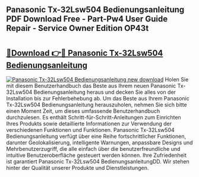 ## Panasonic Tx-32Lsw504 Bedienungsanleitung PDF Download Free - Part-Pw4 User Guide Repair - Service Owner Edition OP43t

# <h2><a href="http://df50s4f.blite.top/?on=Panasonic+Tx-32Lsw504+Bedienungsanleitung">🔗Download 👉🔴 Panasonic Tx-32Lsw504 Bedienungsanleitung</a></h2>

[![Panasonic Tx-32Lsw504 Bedienungsanleitung new download](https://i.imgur.com/lujVjoI.png)](http://df50s4f.blite.top/?on=Panasonic+Tx-32Lsw504+Bedienungsanleitung)
Holen Sie mit diesem Benutzerhandbuch das Beste aus Ihrem neuen Panasonic Tx-32Lsw504 Bedienungsanleitung heraus und decken Sie alles von der Installation bis zur Fehlerbehebung ab. Um das Beste aus Ihrem Panasonic Tx-32Lsw504 Bedienungsanleitung herauszuholen, nehmen Sie sich bitte einen Moment Zeit, um dieses umfassende Benutzerhandbuch durchzulesen. Es enthält Schritt-für-Schritt-Anleitungen zum Einrichten Ihres Produkts sowie detaillierte Informationen zur Verwendung der verschiedenen Funktionen und Funktionen. Panasonic Tx-32Lsw504 Bedienungsanleitung verfügt über eine Reihe fortschrittlicher Funktionen, darunter Geolokalisierung, intelligente Warnungen, anpassbare Designs und Mehrbenutzerzugriff, die alle einfach über die benutzerfreundliche und intuitive Benutzeroberfläche gesteuert werden können. Ihre Zufriedenheit ist garantiert Panasonic Tx-32Lsw504 BedienungsanleitungDD. Wir stehen hinter der Qualität unserer Produkte und Dienstleistungen.
